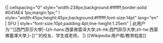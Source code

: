 {| cellspacing="0" style="width:238px;background:#ffffff;border:solid #041AE4 1px;margin:1px;"
! style="width:45px;height:45px;background:#ffffff;font-size:14pt" lang="en" | SFU<!--[[File:SFU-Crest.png|40px]]。注意合理使用之规定：“绝对不能将“合理使用”之图片，放入个人的用户页面进行展示。”-->
| style="font-size:10pt;padding:4pt;line-height:1.25em" | 此用户为'''[[西門菲莎大學|-{zh-hans:西蒙弗雷泽大学;zh-hk:西門菲莎大學;zh-tw:西蒙佛蕾澤大學;}-]]'''的校友、学生或老师。
|}
<noinclude>
[[Wikipedia:用户框/教育程度]]
</noinclude>